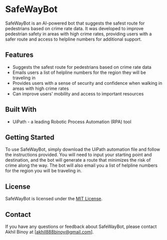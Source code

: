 # SafeWayBot

SafeWayBot is an AI-powered bot that suggests the safest route for pedestrians based on crime rate data. It was developed to improve pedestrian safety in areas with high crime rates, providing users with a safer route and access to helpline numbers for additional support.

## Features

- Suggests the safest route for pedestrians based on crime rate data
- Emails users a list of helpline numbers for the region they will be traveling in
- Provides users with a sense of security and confidence when walking in areas with high crime rates
- Can improve users' mobility and access to important resources

## Built With

- UiPath - a leading Robotic Process Automation (RPA) tool

## Getting Started

To use SafeWayBot, simply download the UiPath automation file and follow the instructions provided. You will need to input your starting point and destination, and the bot will generate a route that minimizes the risk of crime along the way. The bot will also email you a list of helpline numbers for the region you will be traveling in.

## License

SafeWayBot is licensed under the [MIT License](https://github.com/[username]/[repository]/blob/main/LICENSE).

## Contact

If you have any questions or feedback about SafeWayBot, please contact Akhil Binoy at [akhil888binoy@gmail.com].
